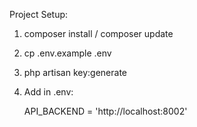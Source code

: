 Project Setup:

1. composer install / composer update

2. cp .env.example .env
  
4. php artisan key:generate

5. Add in .env:

   API_BACKEND = 'http://localhost:8002'
